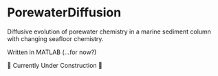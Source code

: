 # PorewaterDiffusion

Diffusive evolution of porewater chemistry in a marine sediment column with changing seafloor chemistry.

Written in MATLAB (...for now?)

🚧 Currently Under Construction 🚧
